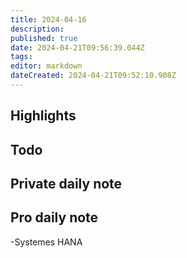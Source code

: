 ```yaml
---
title: 2024-04-16
description: 
published: true
date: 2024-04-21T09:56:39.044Z
tags: 
editor: markdown
dateCreated: 2024-04-21T09:52:10.908Z
---
```


## Highlights

## Todo
## Private daily note

## Pro daily note
-Systemes HANA